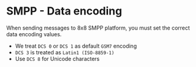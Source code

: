 # SMPP - Data encoding

When sending messages to 8x8 SMPP platform, you must set the correct data encoding values.

* We treat `DCS 0` or `DCS 1` as default `GSM7` encoding
* `DCS 3` is treated as `Latin1 (ISO-8859-1)`
* Use `DCS 8` for Unicode characters
